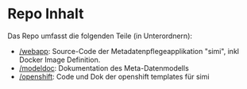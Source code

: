 # Repo Inhalt

Das Repo umfasst die folgenden Teile (in Unterordnern):
* [/webapp](webapp): Source-Code der Metadatenpflegeapplikation "simi", inkl Docker Image Definition.
* [/modeldoc](modeldoc): Dokumentation des Meta-Datenmodells
* [/openshift](openshift): Code und Dok der openshift templates für simi
